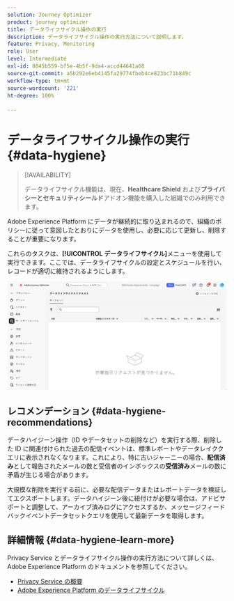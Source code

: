```yaml
---
solution: Journey Optimizer
product: journey optimizer
title: データライフサイクル操作の実行
description: データライフサイクル操作の実行方法について説明します。
feature: Privacy, Monitoring
role: User
level: Intermediate
exl-id: 8045b559-bf5e-4b5f-9da4-accd44641a68
source-git-commit: a5b292e6eb4145fa29774fbeb4ce823bc71b849c
workflow-type: tm+mt
source-wordcount: '221'
ht-degree: 100%

---
```


# データライフサイクル操作の実行 {#data-hygiene}

>[!AVAILABILITY]
>
>データライフサイクル機能は、現在、**Healthcare Shield** および&#x200B;**プライバシーとセキュリティシールド**&#x200B;アドオン機能を購入した組織でのみ利用できます。

Adobe Experience Platform にデータが継続的に取り込まれるので、組織のポリシーに従って意図したとおりにデータを使用し、必要に応じて更新し、削除することが重要になります。

これらのタスクは、**[!UICONTROL データライフサイクル]**&#x200B;メニューを使用して実行できます。ここでは、データライフサイクルの設定とスケジュールを行い、レコードが適切に維持されるようにします。

![](assets/data-hygiene.png)


## レコメンデーション {#data-hygiene-recommendations}

データハイジーン操作（ID やデータセットの削除など）を実行する際、削除した ID に関連付けられた過去の配信イベントは、標準レポートやデータレイククエリに表示されなくなります。これにより、特に古いジャーニーの場合、**配信済み**&#x200B;として報告されたメールの数と受信者のインボックスの&#x200B;**受信済み**&#x200B;メールの数に矛盾が生じる場合があります。

大規模な削除を実行する前に、必要な配信データまたはレポートデータを検証してエクスポートします。データハイジーン後に紐付けが必要な場合は、アドビサポートと調整して、アーカイブ済みログにアクセスするか、メッセージフィードバックイベントデータセットクエリを使用して最新データを取得します。

## 詳細情報 {#data-hygiene-learn-more}

Privacy Service とデータライフサイクル操作の実行方法について詳しくは、Adobe Experience Platform のドキュメントを参照してください。

* [Privacy Service の概要](https://experienceleague.adobe.com/docs/experience-platform/privacy/home.html?lang=ja)
* [Adobe Experience Platform のデータライフサイクル](https://experienceleague.adobe.com/docs/experience-platform/hygiene/home.html?lang=ja)
